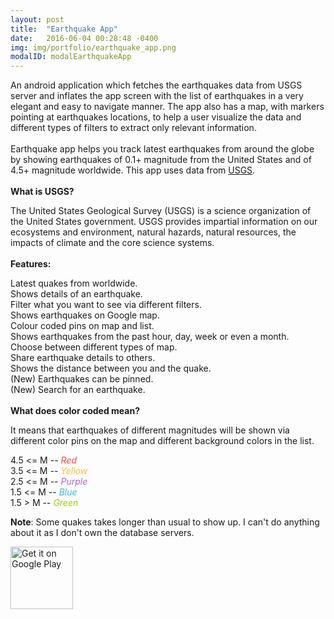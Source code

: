 ```yaml
---
layout: post
title:  "Earthquake App"
date:   2016-06-04 00:28:48 -0400
img: img/portfolio/earthquake_app.png
modalID: modalEarthquakeApp
---
```

An android application which fetches the earthquakes data from USGS server and inflates the app screen with the list of earthquakes in a very elegant and easy to navigate manner.
The app also has a map, with markers pointing at earthquakes locations, to help a user visualize the data and different types of filters to extract only relevant information.<br/>
<br/>
Earthquake app helps you track latest earthquakes from around the globe by showing earthquakes of 0.1+ magnitude from the United States and of 4.5+ magnitude worldwide.
This app uses data from <a href="http://www.usgs.gov/" target="_blank">USGS</a>.<br/>
<br/>
<b>What is USGS?</b>

The United States Geological Survey (USGS) is a science organization of the United States government. USGS provides impartial information on our ecosystems and environment, natural hazards, natural resources, the impacts of climate and the core science systems.<br/>
<br/>
<b>Features:</b>

Latest quakes from worldwide.<br/>
Shows details of an earthquake.<br/>
Filter what you want to see via different filters.<br/>
Shows earthquakes on Google map.<br/>
Colour coded pins on map and list.<br/>
Shows earthquakes from the past hour, day, week or even a month.<br/>
Choose between different types of map.<br/>
Share earthquake details to others.<br/>
Shows the distance between you and the quake.<br/>
(New) Earthquakes can be pinned.<br/>
(New) Search for an earthquake.<br/>
<br/>
<b>What does color coded mean?</b>

It means that earthquakes of different magnitudes will be shown via different color pins on the map and different background colors in the list.<br/>

4.5 <= M -- <i style="color:#FF4444">Red</i> <br/>
3.5 <= M -- <i style="color:#FFBB33">Yellow</i> <br/>
2.5 <= M -- <i style="color:#AA66CC">Purple</i> <br/>
1.5 <= M -- <i style="color:#33B5E5">Blue</i> <br/>
1.5 > M -- <i style="color:#99CC00">Green</i> <br/>

<b>Note</b>: Some quakes takes longer than usual to show up. I can't do anything about it as I don't own the database servers.<br/>


<div class="col-lg-12 text-center" style="margin-top: 10px">
  <div class="fb-like" data-href="https://play.google.com/store/apps/details?id=com.shahrukhamd.earthquakeapp" data-layout="button_count" data-action="like" data-show-faces="false" data-share="false"></div>
</div>

<div class="col-lg-12 text-center" style="margin: 10px">
  <div class="g-plusone" data-href="https://play.google.com/store/apps/details?id=com.shahrukhamd.earthquakeapp"></div>
</div>

<div class="row">
  <div class="col-lg-12 text-center">
    <a href='https://play.google.com/store/apps/details?id=com.shahrukhamd.earthquakeapp&utm_source=global_co&utm_medium=prtnr&utm_content=Mar2515&utm_campaign=PartBadge&pcampaignid=MKT-Other-global-all-co-prtnr-py-PartBadge-Mar2515-1' target='_blank'><img alt='Get it on Google Play' src='https://play.google.com/intl/en_us/badges/images/generic/en_badge_web_generic.png' height='100' /></a>
  </div>
</div>
